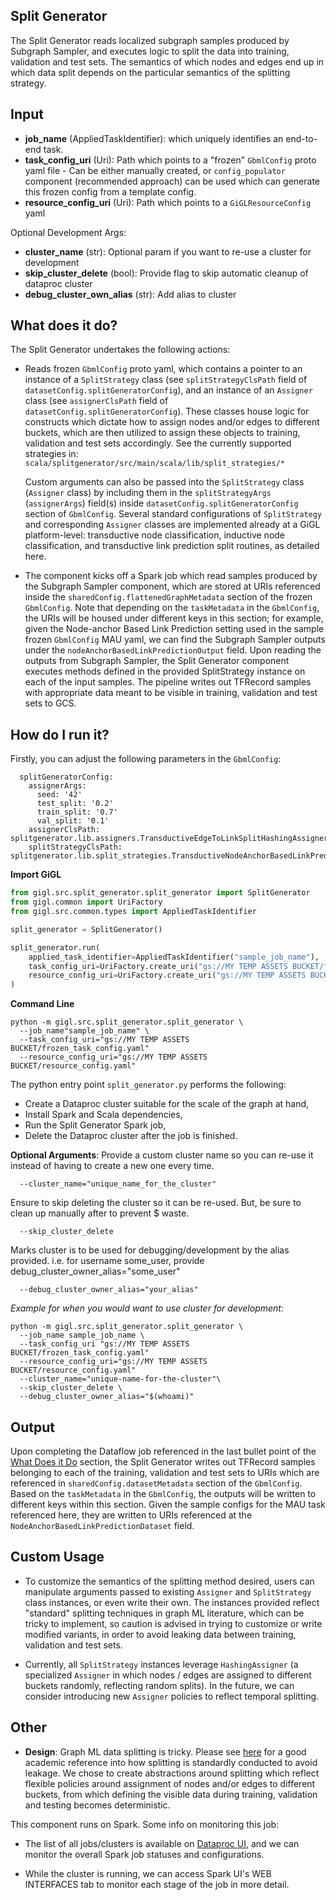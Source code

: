 ## Split Generator

The Split Generator reads localized subgraph samples produced by Subgraph Sampler, and executes logic to split the data
into training, validation and test sets. The semantics of which nodes and edges end up in which data split depends on
the particular semantics of the splitting strategy.

## Input

- **job_name** (AppliedTaskIdentifier): which uniquely identifies an end-to-end task.
- **task_config_uri** (Uri): Path which points to a "frozen" `GbmlConfig` proto yaml file - Can be either manually
  created, or `config_populator` component (recommended approach) can be used which can generate this frozen config from
  a template config.
- **resource_config_uri** (Uri): Path which points to a `GiGLResourceConfig` yaml

Optional Development Args:

- **cluster_name** (str): Optional param if you want to re-use a cluster for development
- **skip_cluster_delete** (bool): Provide flag to skip automatic cleanup of dataproc cluster
- **debug_cluster_own_alias** (str): Add alias to cluster

## What does it do?

The Split Generator undertakes the following actions:

- Reads frozen `GbmlConfig` proto yaml, which contains a pointer to an instance of a `SplitStrategy` class (see
  `splitStrategyClsPath` field of `datasetConfig.splitGeneratorConfig`), and an instance of an `Assigner` class (see
  `assignerClsPath` field of `datasetConfig.splitGeneratorConfig`). These classes house logic for constructs which
  dictate how to assign nodes and/or edges to different buckets, which are then utilized to assign these objects to
  training, validation and test sets accordingly. See the currently supported strategies in:
  `scala/splitgenerator/src/main/scala/lib/split_strategies/*`

  Custom arguments can also be passed into the `SplitStrategy` class (`Assigner` class) by including them in the
  `splitStrategyArgs` (`assignerArgs`) field(s) inside `datasetConfig.splitGeneratorConfig` section of `GbmlConfig`.
  Several standard configurations of `SplitStrategy` and corresponding `Assigner` classes are implemented already at a
  GiGL platform-level: transductive node classification, inductive node classification, and transductive link prediction
  split routines, as detailed here.

- The component kicks off a Spark job which read samples produced by the Subgraph Sampler component, which are stored at
  URIs referenced inside the `sharedConfig.flattenedGraphMetadata` section of the frozen `GbmlConfig`. Note that
  depending on the `taskMetadata` in the `GbmlConfig`, the URIs will be housed under different keys in this section; for
  example, given the Node-anchor Based Link Prediction setting used in the sample frozen `GbmlConfig` MAU yaml, we can
  find the Subgraph Sampler outputs under the `nodeAnchorBasedLinkPredictionOutput` field. Upon reading the outputs from
  Subgraph Sampler, the Split Generator component executes methods defined in the provided SplitStrategy instance on
  each of the input samples. The pipeline writes out TFRecord samples with appropriate data meant to be visible in
  training, validation and test sets to GCS.

## How do I run it?

Firstly, you can adjust the following parameters in the `GbmlConfig`:

```
  splitGeneratorConfig:
    assignerArgs:
      seed: '42'
      test_split: '0.2'
      train_split: '0.7'
      val_split: '0.1'
    assignerClsPath: splitgenerator.lib.assigners.TransductiveEdgeToLinkSplitHashingAssigner
    splitStrategyClsPath: splitgenerator.lib.split_strategies.TransductiveNodeAnchorBasedLinkPredictionSplitStrategy
```

**Import GiGL**

```python
from gigl.src.split_generator.split_generator import SplitGenerator
from gigl.common import UriFactory
from gigl.src.common.types import AppliedTaskIdentifier

split_generator = SplitGenerator()

split_generator.run(
    applied_task_identifier=AppliedTaskIdentifier("sample_job_name"),
    task_config_uri=UriFactory.create_uri("gs://MY TEMP ASSETS BUCKET/frozen_task_config.yaml"),
    resource_config_uri=UriFactory.create_uri("gs://MY TEMP ASSETS BUCKET/resource_config.yaml")
)
```

**Command Line**

```
python -m gigl.src.split_generator.split_generator \
  --job_name"sample_job_name" \
  --task_config_uri="gs://MY TEMP ASSETS BUCKET/frozen_task_config.yaml"
  --resource_config_uri="gs://MY TEMP ASSETS BUCKET/resource_config.yaml"
```

The python entry point `split_generator.py` performs the following:

- Create a Dataproc cluster suitable for the scale of the graph at hand,
- Install Spark and Scala dependencies,
- Run the Split Generator Spark job,
- Delete the Dataproc cluster after the job is finished.

**Optional Arguments**: Provide a custom cluster name so you can re-use it instead of having to create a new one every
time.

```
  --cluster_name="unique_name_for_the_cluster"
```

Ensure to skip deleting the cluster so it can be re-used. But, be sure to clean up manually after to prevent $ waste.

```
  --skip_cluster_delete
```

Marks cluster is to be used for debugging/development by the alias provided. i.e. for username some_user, provide
debug_cluster_owner_alias="some_user"

```
  --debug_cluster_owner_alias="your_alias"
```

*Example for when you would want to use cluster for development:*

```
python -m gigl.src.split_generator.split_generator \
  --job_name sample_job_name \
  --task_config_uri "gs://MY TEMP ASSETS BUCKET/frozen_task_config.yaml"
  --resource_config_uri="gs://MY TEMP ASSETS BUCKET/resource_config.yaml"
  --cluster_name="unique-name-for-the-cluster"\
  --skip_cluster_delete \
  --debug_cluster_owner_alias="$(whoami)"
```

## Output

Upon completing the Dataflow job referenced in the last bullet point of the [What Does it Do](#what-does-it-do) section,
the Split Generator writes out TFRecord samples belonging to each of the training, validation and test sets to URIs
which are referenced in `sharedConfig.datasetMetadata` section of the `GbmlConfig`. Based on the `taskMetadata` in the
`GbmlConfig`, the outputs will be written to different keys within this section. Given the sample configs for the MAU
task referenced here, they are written to URIs referenced at the `NodeAnchorBasedLinkPredictionDataset` field.

## Custom Usage

- To customize the semantics of the splitting method desired, users can manipulate arguments passed to existing
  `Assigner` and `SplitStrategy` class instances, or even write their own. The instances provided reflect "standard"
  splitting techniques in graph ML literature, which can be tricky to implement, so caution is advised in trying to
  customize or write modified variants, in order to avoid leaking data between training, validation and test sets.

- Currently, all `SplitStrategy` instances leverage `HashingAssigner` (a specialized `Assigner` in which nodes / edges
  are assigned to different buckets randomly, reflecting random splits). In the future, we can consider introducing new
  `Assigner` policies to reflect temporal splitting.

## Other

- **Design**: Graph ML data splitting is tricky. Please see
  [here](http://snap.stanford.edu/class/cs224w-2020/slides/09-theory.pdf) for a good academic reference into how
  splitting is standardly conducted to avoid leakage. We chose to create abstractions around splitting which reflect
  flexible policies around assignment of nodes and/or edges to different buckets, from which defining the visible data
  during training, validation and testing becomes deterministic.

This component runs on Spark. Some info on monitoring this job:

- The list of all jobs/clusters is available on [Dataproc UI](https://cloud.google.com/dataproc?hl=en), and we can
  monitor the overall Spark job statuses and configurations.

- While the cluster is running, we can access Spark UI's WEB INTERFACES tab to monitor each stage of the job in more
  detail.
